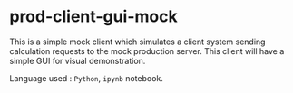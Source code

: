 # prod-client-gui-mock

This is a simple mock client which simulates a client system sending calculation requests to the mock production server. This client will have a simple GUI for visual demonstration.

Language used : `Python`, `ipynb` notebook.